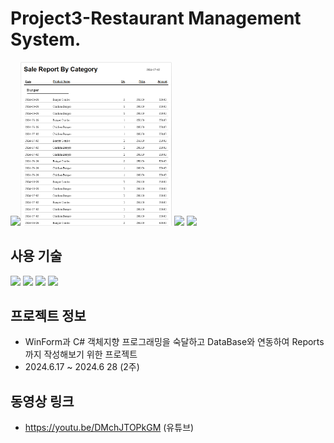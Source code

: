 # Project3-Restaurant Management System.

<img src="../main/read/로그인.png"/><img src="https://github.com/YonggunJung/Project3-RMS/blob/main/read/Reports.png" width="48%" height="48%"/>
<img src="../main/read/Pos.png"/>
<img src="../main/read/카테고리.png"/>

## 사용 기술
 <img src="https://img.shields.io/badge/csharp-512BD4?style=for-the-badge&logo=csharp&logoColor=white"/> <img src="https://img.shields.io/badge/WinForm-FF9A00?style=for-the-badge&logo=WinForm&logoColor=white"> <img src="https://img.shields.io/badge/MSSQL-FFA500?style=for-the-badge&logo=MSSQL&logoColor=white"> <img src="https://img.shields.io/badge/Crystal Reports-00FF7B?style=for-the-badge&logo=Crystal Reports&logoColor=black">

## 프로젝트 정보
 - WinForm과 C# 객체지향 프로그래밍을 숙달하고 DataBase와 연동하여 Reports까지 작성해보기 위한 프로젝트
 - 2024.6.17 ~ 2024.6 28 (2주)

## 동영상 링크
 - https://youtu.be/DMchJTOPkGM (유튜브)
